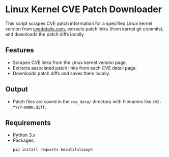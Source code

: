 # Linux Kernel CVE Patch Downloader

This script scrapes CVE patch information for a specified Linux kernel version from [cvedetails.com](https://www.cvedetails.com), extracts patch links (from kernel git commits), and downloads the patch diffs locally.

## Features

- Scrapes CVE links from the Linux kernel version page.
- Extracts associated patch links from each CVE detail page.
- Downloads patch diffs and saves them locally.

## Output

- Patch files are saved in the `cve_data/` directory with filenames like `CVE-YYYY-NNNN.diff`.

## Requirements

- Python 3.x
- Packages:
  ```bash
  pip install requests beautifulsoup4


